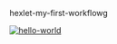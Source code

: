 hexlet-my-first-workflowg

[![hello-world](https://github.com/Dmitry1399/hexlet-my-first-workflow/actions/workflows/hello-world.yml/badge.svg)](https://github.com/Dmitry1399/hexlet-my-first-workflow/actions/workflows/hello-world.yml)
